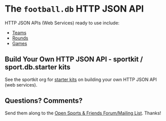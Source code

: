 # The `football.db` HTTP JSON API

HTTP JSON APIs (Web Services) ready to use include:

- [Teams](TEAMS.md)
- [Rounds](ROUNDS.md)
- [Games](GAMES.md)


## Build Your Own HTTP JSON API - sportkit / sport.db.starter kits

See the sportkit org for [starter kits](https://github.com/sportkit) on building your own HTTP JSON API (web services).


## Questions? Comments?

Send them along to the
[Open Sports & Friends Forum/Mailing List](http://groups.google.com/group/opensport).
Thanks!
